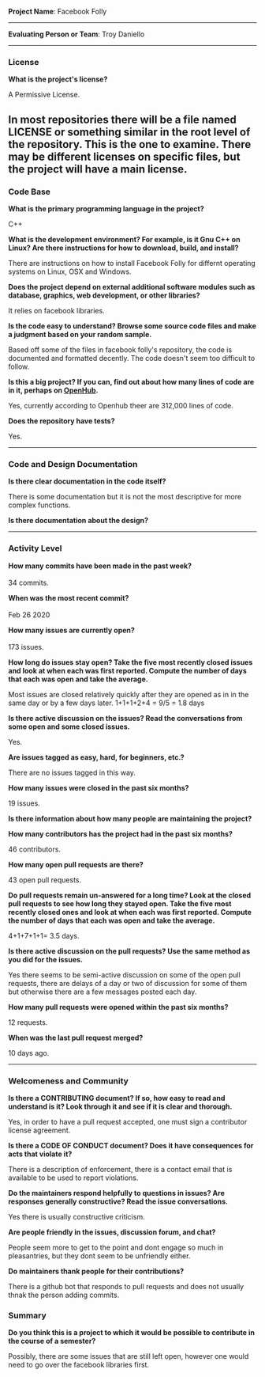 **Project Name**:
Facebook Folly

---

**Evaluating Person or Team**:
Troy Daniello

---


### License

__What is the project's license?__

   A Permissive License.

In most repositories there will be a file named LICENSE or something similar in
the root level of the repository. This is the one to examine. There may be
different licenses on specific files, but the project will have a main license.
<br>
---

### Code Base


__What is the primary programming language in the project?__
<br>

   C++

__What is the development environment? For example, is it Gnu C++ on Linux?
Are there instructions for how to download, build, and install?__
<br>

   There are instructions on how to install Facebook Folly for differnt operating systems 
   on Linux, OSX and Windows.

__Does the project depend on external additional software modules such as
database,  graphics, web development, or other libraries?__
<br>

   It relies on facebook libraries.

__Is the code easy to understand? Browse some source code files and make
a judgment based on your random sample.__
<br>

   Based off some of the files in facebook folly's repository, the code is documented and formatted decently.
   The code doesn't seem too difficult to follow.

__Is this a big project? If you can, find out about how many lines of code
are in it, perhaps on [OpenHub](https://www.openhub.net/).__
<br>

   Yes, currently according to Openhub theer are 312,000 lines of code.

__Does the repository have tests?__
<br>

   Yes. 

---

### Code and Design Documentation
__Is there clear documentation in the code itself?__
<br>

   There is some documentation but it is not the most descriptive for more complex functions.

__Is there documentation about the design?__
<br>


---


### Activity Level


__How many commits have been made in the past week?__
<br>  
    34 commits.

__When was the most recent commit?__
<br>  
    Feb 26 2020

__How many issues are currently open?__
<br>  
    173 issues.

__How long do issues stay open?
Take the five most recently closed issues and look at when each was first reported.
Compute the number of days that each was open and take the average.__
<br> 

   Most issues are closed relatively quickly after they are opened as in in the same day or by a few days later.
   1+1+1+2+4 = 9/5 = 1.8 days

__Is there active discussion on the issues?
Read the conversations from some open and some closed issues.__
<br>

   Yes.

__Are issues tagged as easy, hard, for beginners, etc.?__
<br>

   There are no issues tagged in this way.

__How many issues were closed in the past six months?__
<br>

   19 issues.

__Is there information about how many people are maintaining the project?__
<br>



__How many contributors has the project had in the past six months?__
<br>

   46 contributors.

__How many open pull requests are there?__
<br>

   43 open pull requests.

__Do pull requests remain un-answered for a long time?
Look at the closed pull requests to see how long they stayed open.
Take the five most recently closed ones and look at when each was first reported.
Compute the number of days that each was open and take the average.__
<br>

   4+1+7+1+1= 3.5 days.

__Is there active discussion on the pull requests?
Use the same method as you did for the issues.__
<br>

   Yes there seems to be semi-active discussion on some of the open pull requests, 
   there are delays of a day or two of discussion for some of them but otherwise there 
   are a few messages posted each day.

__How many pull requests were opened within the past six months?__
<br>

   12 requests.

__When was the last  pull request  merged?__
<br>

   10 days ago.

---
### Welcomeness and Community

__Is there a CONTRIBUTING document? If so, how easy to read and understand is it?
Look through it and see if it is clear and thorough.__
<br>

   Yes, in order to have a pull request accepted, one must sign a contributor license agreement.

__Is there a CODE OF CONDUCT document? Does it have consequences for acts that
violate it?__
<br>

   There is a description of enforcement, there is a contact email that is available 
   to be used to report violations.

__Do the maintainers respond helpfully to questions in issues?
Are responses generally constructive?
Read the issue conversations.__
<br>

   Yes there is usually constructive criticism.

__Are people friendly in the issues, discussion forum, and chat?__
<br>

   People seem more to get to the point and dont engage so much in pleasantries,
   but they dont seem to be unfriendly either. 

__Do maintainers thank people for their contributions?__
<br>

   There is a github bot that responds to pull requests and does not usually thnak the 
   person adding commits.

### Summary
__Do you think  this is a project to which it would be possible to contribute in the
course of a semester?__

   Possibly, there are some issues that are still left open, however one would need 
   to go over the facebook libraries first.
